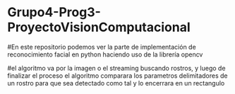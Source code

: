 # Grupo4-Prog3-ProyectoVisionComputacional

#En este repositorio podemos ver la parte de implementación de reconocimiento facial en python haciendo uso de la librería opencv

#el algoritmo va por la imagen o el streaming buscando rostros, y luego de finalizar el proceso el algoritmo comparara 
los parametros delimitadores de un rostro para que sea detectado como tal y lo encerrara en un rectangulo
